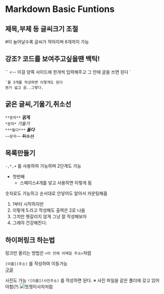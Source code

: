 # Markdown Basic Funtions

## 제목,부제 등 글씨크기 조절
#이 늘어날수록 글씨가 작아지며 6개까지 가능

## 강조? 코드를 보여주고싶을땐 백틱!
`` <-- 이걸 양쪽 사이드에 한개씩 입력해주고 그 안에 글을 쓰면 된다 `
``` 
`를 3개를 작성하면 이렇게도 된다
뭔가 넓고 음..그렇다.
```

## 굵은 글씨,기울기,취소선
`**문자**` **굵게**  
`*문자*`   *기울기*  
`***둘다***` ***둘다***  
`~~문자~~`  ~~취소선~~

## 목록만들기
`-,*,+` 를 사용하여 가능하며 2단계도 가능
- 첫번째
    - 스페이스4개를 넣고 사용하면 이렇게 됨  


숫자로도 가능하고 순서대로 안넣어도 알아서 카운팅해줌  
1. 1부터 시작하지만
5. 이렇게 5.라고 작성해도 출력은 2로 나옴
4. 그치만 헷갈리지 않게 그냥 잘 작성해보자
3. 그래야 건강해진다.

## 하이퍼링크 하는법
링크만 올리는 방법은 `<이 안에 이메일 주소>`처럼

`[이름](주소)` 를 작성하여 이동가능  
[구글](https://www.google.com)

사진도 가능
`![이름](사진주소)` 를 작성하면 된다. ※ 사진 파일을 같은 폴더에 갖고 있어야함(?)
![멋쟁이사자처럼](부트캠프.png)
